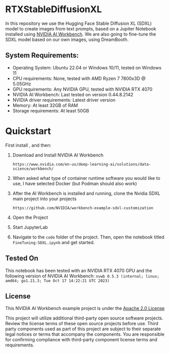 # RTXStableDiffusionXL
In this repository we use the Hugging Face Stable Diffusion XL (SDXL) model to create images from text prompts, based on a Jupiter Notebook installed using [NVIDIA AI Workbench](https://www.nvidia.com/en-us/deep-learning-ai/solutions/data-science/workbench/). We are also going to fine-tune the SDXL model based on our own images, using DreamBooth.

## System Requirements:
* Operating System: Ubuntu 22.04 or Windows 10/11, tested on Windows 11
* CPU requirements: None, tested with AMD Ryzen 7 7800x3D @ 5.05GHz
* GPU requirements: Any NVIDIA GPU, tested with NVIDIA RTX 4070
* NVIDIA AI Workbench: Last tested on version 0.44.8.2142
* NVIDIA driver requirements: Latest driver version
* Memory: At least 32GB of RAM
* Storage requirements: At least 50GB

# Quickstart
First install , and then:
1. Download and Install NVIDIA AI Workbench

   ```
   https://www.nvidia.com/en-us/deep-learning-ai/solutions/data-science/workbench/
   ```
   
2. When asked what type of container runtime software you would like to use, I have selected Docker (but Podman should also work)
 
3. After the AI Workbench is installed and running, clone the Nvidia SDXL main project into your projects

   ```
   https://github.com/NVIDIA/workbench-example-sdxl-customization
   ```
   
4. Open the Project
 
5. Start JupyterLab

6. Navigate to the ```code``` folder of the project. Then, open the notebook titled ```FineTuning-SDXL.ipynb``` and get started.

## Tested On
This notebook has been tested with an NVIDIA RTX 4070 GPU and the following version of NVIDIA AI Workbench: ```nvwb 0.5.3 (internal; linux; amd64; go1.21.3; Tue Oct 17 14:22:21 UTC 2023)```

## License
This NVIDIA AI Workbench example project is under the [Apache 2.0 License](https://github.com/nv-edwli/sdxl-customization/blob/main/LICENSE.txt)

This project will utilize additional third-party open source software projects. Review the license terms of these open source projects before use. Third party components used as part of this project are subject to their separate legal notices or terms that accompany the components. You are responsible for confirming compliance with third-party component license terms and requirements. 
